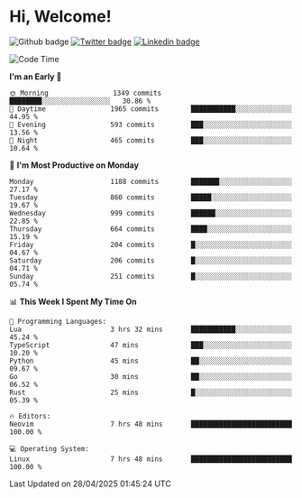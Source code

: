   # Hi, Welcome!
  ![Github badge](https://img.shields.io/github/followers/kraken-afk.svg?style=social&label=Follow&maxAge=2592000)
  [![Twitter badge](https://img.shields.io/badge/-Twitter-00acee?style=flat-square&logo=Twitter&logoColor=white)](https://twitter.com/trshppl)
  [![Linkedin badge](https://img.shields.io/badge/LinkedIn-0077B5?style=flat-square&logo=linkedin&logoColor=white)](https://www.linkedin.com/in/noveanrer)
<!--START_SECTION:waka-->
![Code Time](http://img.shields.io/badge/Code%20Time-890%20hrs%2050%20mins-blue)

**I'm an Early 🐤** 

```text
🌞 Morning                1349 commits        ████████░░░░░░░░░░░░░░░░░   30.86 % 
🌆 Daytime                1965 commits        ███████████░░░░░░░░░░░░░░   44.95 % 
🌃 Evening                593 commits         ███░░░░░░░░░░░░░░░░░░░░░░   13.56 % 
🌙 Night                  465 commits         ███░░░░░░░░░░░░░░░░░░░░░░   10.64 % 
```
📅 **I'm Most Productive on Monday** 

```text
Monday                   1188 commits        ███████░░░░░░░░░░░░░░░░░░   27.17 % 
Tuesday                  860 commits         █████░░░░░░░░░░░░░░░░░░░░   19.67 % 
Wednesday                999 commits         ██████░░░░░░░░░░░░░░░░░░░   22.85 % 
Thursday                 664 commits         ████░░░░░░░░░░░░░░░░░░░░░   15.19 % 
Friday                   204 commits         █░░░░░░░░░░░░░░░░░░░░░░░░   04.67 % 
Saturday                 206 commits         █░░░░░░░░░░░░░░░░░░░░░░░░   04.71 % 
Sunday                   251 commits         █░░░░░░░░░░░░░░░░░░░░░░░░   05.74 % 
```


📊 **This Week I Spent My Time On** 

```text
💬 Programming Languages: 
Lua                      3 hrs 32 mins       ███████████░░░░░░░░░░░░░░   45.24 % 
TypeScript               47 mins             ███░░░░░░░░░░░░░░░░░░░░░░   10.20 % 
Python                   45 mins             ██░░░░░░░░░░░░░░░░░░░░░░░   09.67 % 
Go                       30 mins             ██░░░░░░░░░░░░░░░░░░░░░░░   06.52 % 
Rust                     25 mins             █░░░░░░░░░░░░░░░░░░░░░░░░   05.39 % 

🔥 Editors: 
Neovim                   7 hrs 48 mins       █████████████████████████   100.00 % 

💻 Operating System: 
Linux                    7 hrs 48 mins       █████████████████████████   100.00 % 
```


 Last Updated on 28/04/2025 01:45:24 UTC
<!--END_SECTION:waka-->